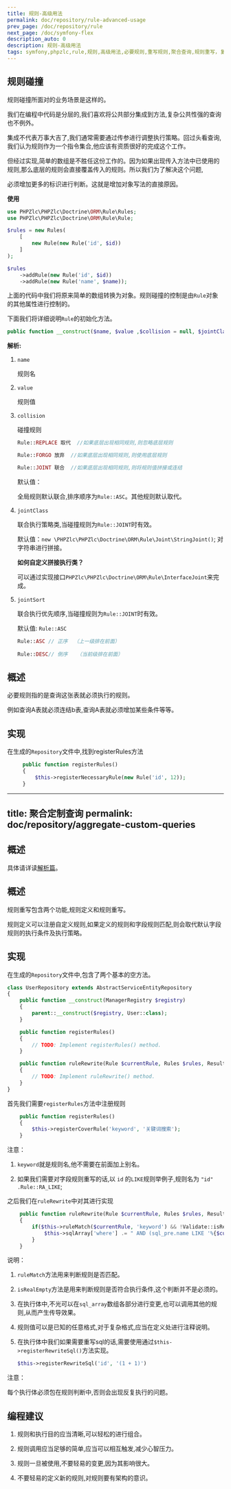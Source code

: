 ```yaml
---
title: 规则-高级用法
permalink: doc/repository/rule-advanced-usage
prev_page: /doc/repository/rule
next_page: /doc/symfony-flex
description_auto: 0
description: 规则-高级用法
tags: symfony,phpzlc,rule,规则,高级用法,必要规则,重写规则,聚合查询,规则重写，复杂查询
---
```


## 规则碰撞

规则碰撞所面对的业务场景是这样的。

我们在编程中代码是分层的,我们喜欢将公共部分集成到方法,复杂公共性强的查询也不例外。

集成不代表万事大吉了,我们通常需要通过传参进行调整执行策略。回过头看查询,我们认为规则作为一个指令集合,他应该有资质很好的完成这个工作。

但经过实现,简单的数组是不胜任这份工作的。因为如果出现传入方法中已使用的规则,那么底层的规则会直接覆盖传入的规则。所以我们为了解决这个问题,

必须增加更多的标识进行判断。这就是增加对象写法的直接原因。

**使用**

```php
use PHPZlc\PHPZlc\Doctrine\ORM\Rule\Rules;
use PHPZlc\PHPZlc\Doctrine\ORM\Rule\Rule;

$rules = new Rules(
    [
        new Rule(new Rule('id', $id))
    ]
);

$rules
    ->addRule(new Rule('id', $id))
    ->addRule(new Rule('name', $name));
```

上面的代码中我们将原来简单的数组转换为对象。规则碰撞的控制是由`Rule`对象的其他属性进行控制的。

下面我们将详细说明`Rule`的初始化方法。

```php
public function __construct($name, $value ,$collision = null, $jointClass = null, $jointSort = null)
```

**解析:**

1. `name`

    规则名

2. `value`

    规则值

3. `collision` 

    碰撞规则

    ```php
    Rule::REPLACE 取代  //如果底层出现相同规则,则忽略底层规则
    
    Rule::FORGO 放弃  //如果底层出现相同规则,则使用底层规则
    
    Rule::JOINT 联合  //如果底层出现相同规则,则将规则值拼接或连结
    ```
   
    默认值：
    
    全局规则默认联合,排序顺序为`Rule::ASC`。其他规则默认取代。

4. `jointClass`

   联合执行策略类,当碰撞规则为`Rule::JOINT`时有效。
   
   默认值：`new \PHPZlc\PHPZlc\Doctrine\ORM\Rule\Joint\StringJoint()`; 对字符串进行拼接。
   
   **如何自定义拼接执行类？**
   
   可以通过实现接口`PHPZlc\PHPZlc\Doctrine\ORM\Rule\InterfaceJoint`来完成。
   
5. `jointSort`

   联合执行优先顺序,当碰撞规则为`Rule::JOINT`时有效。
   
   默认值: `Rule::ASC`

   ```php
   Rule::ASC // 正序  （上一级排在前面）
    
   Rule::DESC// 倒序   （当前级排在前面）
   ```

## 概述

必要规则指的是查询这张表就必须执行的规则。

例如查询A表就必须连结b表,查询A表就必须增加某些条件等等。

## 实现

在生成的`Repository`文件中,找到registerRules方法

```php
     public function registerRules()
     {
         $this->registerNecessaryRule(new Rule('id', 12));
     }
```

---
title: 聚合定制查询
permalink: doc/repository/aggregate-custom-queries
---

## 概述

具体请详读[解析篇](http://127.0.0.1:4000/doc/repository/principle)。

## 概述

规则重写包含两个功能,规则定义和规则重写。

规则定义可以注册自定义规则,如果定义的规则和字段规则匹配,则会取代默认字段规则的执行条件及执行策略。

## 实现

在生成的`Repository`文件中,包含了两个基本的空方法。

```php
class UserRepository extends AbstractServiceEntityRepository
{
    public function __construct(ManagerRegistry $registry)
    {
        parent::__construct($registry, User::class);
    }

    public function registerRules()
    {
        // TODO: Implement registerRules() method.
    }

    public function ruleRewrite(Rule $currentRule, Rules $rules, ResultSetMappingBuilder $resultSetMappingBuilder)
    {
        // TODO: Implement ruleRewrite() method.
    }
}
```

首先我们需要`registerRules`方法中注册规则

```php
    public function registerRules()
    {
        $this->registerCoverRule('keyword', '关键词搜索');
    }
```

注意：

1. `keyword`就是规则名,他不需要在前面加上别名。

2. 如果我们需要对字段规则重写的话,以 `id` 的`LIKE`规则举例子,规则名为 `"id" .Rule::RA_LIKE`;

之后我们在`ruleRewrite`中对其进行实现

```php
    public function ruleRewrite(Rule $currentRule, Rules $rules, ResultSetMappingBuilder $resultSetMappingBuilder)
    {
        if($this->ruleMatch($currentRule, 'keyword') && !Validate::isRealEmpty($currentRule->getValue())){
            $this->sqlArray['where'] .= " AND (sql_pre.name LIKE '%{$currentRule->getValue()}%' OR sql_pre.phone LIKE '%{$currentRule->getValue()}%') ";
        }
    }
```

说明：

1. `ruleMatch`方法用来判断规则是否匹配。

2. `isRealEmpty`方法是用来判断规则是否符合执行条件,这个判断并不是必须的。

3. 在执行体中,不光可以在`sql_array`数组各部分进行变更,也可以调用其他的规则,从而产生传导效果。

4. 规则值可以是已知的任意格式,对于复杂格式,应当在定义处进行注释说明。

5. 在执行体中我们如果需要重写sql的话,需要使用通过`$this->registerRewriteSql()`方法实现。

   ```php
   $this->registerRewriteSql('id', '(1 + 1)')
   ```

注意：

每个执行体必须包在规则判断中,否则会出现反复执行的问题。

## 编程建议

1. 规则和执行目的应当清晰,可以轻松的进行组合。

2. 规则调用应当足够的简单,应当可以相互触发,减少心智压力。

3. 规则一旦被使用,不要轻易的变更,因为其影响很大。

4. 不要轻易的定义新的规则,对规则要有架构的意识。
